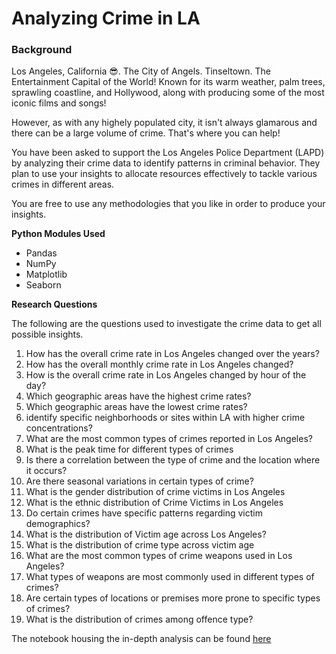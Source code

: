 # **Analyzing Crime in LA**
### **Background**
Los Angeles, California 😎. The City of Angels. Tinseltown. The Entertainment Capital of the World! Known for its warm weather, palm trees, sprawling coastline, and Hollywood, along with producing some of the most iconic films and songs!

However, as with any highely populated city, it isn't always glamarous and there can be a large volume of crime. That's where you can help!

You have been asked to support the Los Angeles Police Department (LAPD) by analyzing their crime data to identify patterns in criminal behavior. They plan to use your insights to allocate resources effectively to tackle various crimes in different areas.

You are free to use any methodologies that you like in order to produce your insights.

**Python Modules Used**
- Pandas
- NumPy
- Matplotlib
- Seaborn

**Research Questions**

The following are the questions used to investigate the crime data to get all possible insights.
1. How has the overall crime rate in Los Angeles changed over the years?
2. How has the overall monthly crime rate in Los Angeles changed?
3. How is the overall crime rate in Los Angeles changed by hour of the day?
4. Which geographic areas have the highest crime rates?
5. Which geographic areas have the lowest crime rates?
6. identify specific neighborhoods or sites within LA with higher crime concentrations?
7. What are the most common types of crimes reported in Los Angeles?
8. What is the peak time for different types of crimes
9. Is there a correlation between the type of crime and the location where it occurs?
10. Are there seasonal variations in certain types of crime?
11. What is the gender distribution of crime victims in Los Angeles
12. What is the ethnic distribution of Crime Victims in Los Angeles
13. Do certain crimes have specific patterns regarding victim demographics?
14. What is the distribution of Victim age across Los Angeles?
15. What is the distribution of crime type across victim age
16. What are the most common types of crime weapons used in Los Angeles?
17. What types of weapons are most commonly used in different types of crimes?
18. Are certain types of locations or premises more prone to specific types of crimes?
19. What is the distribution of crimes among offence type?

The notebook housing the in-depth analysis can be found [here](crime_analysis.ipynb)
